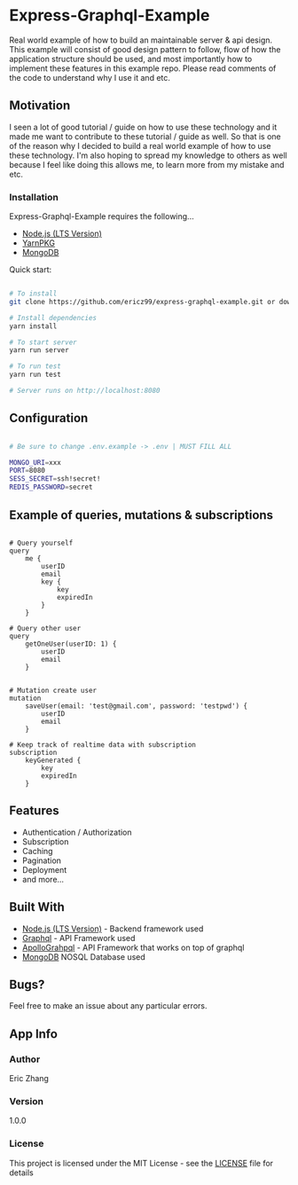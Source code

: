 # Express-Graphql-Example

Real world example of how to build an maintainable server & api design. This example will consist of good design pattern to follow, flow of how the application structure should be used, and most importantly how to implement these features in this example repo. Please read comments of the code to understand why I use it and etc.

## Motivation

I seen a lot of good tutorial / guide on how to use these technology and it made me want to contribute to these tutorial / guide as well. So that is one of the reason why I decided to build a real world example of how to use these technology. I'm also hoping to spread my knowledge to others as well because I feel like doing this allows me, to learn more from my mistake and etc.

### Installation

Express-Graphql-Example requires the following...

- [Node.js (LTS Version)](http://nodejs.org/)
- [YarnPKG](https://yarnpkg.com/lang/en/docs/install/#windows-stable)
- [MongoDB](https://www.mongodb.com/download-center/community)

Quick start:

```bash

# To install
git clone https://github.com/ericz99/express-graphql-example.git or download zip

# Install dependencies
yarn install

# To start server
yarn run server

# To run test
yarn run test

# Server runs on http://localhost:8080

```

## Configuration

```bash

# Be sure to change .env.example -> .env | MUST FILL ALL

MONGO_URI=xxx
PORT=8080
SESS_SECRET=ssh!secret!
REDIS_PASSWORD=secret

```

## Example of queries, mutations & subscriptions

```

# Query yourself
query
    me {
        userID
        email
        key {
            key
            expiredIn
        }
    }

# Query other user
query
    getOneUser(userID: 1) {
        userID
        email
    }


# Mutation create user
mutation
    saveUser(email: 'test@gmail.com', password: 'testpwd') {
        userID
        email
    }

# Keep track of realtime data with subscription
subscription
    keyGenerated {
        key
        expiredIn
    }

```

## Features

- Authentication / Authorization
- Subscription
- Caching
- Pagination
- Deployment
- and more...

## Built With

- [Node.js (LTS Version)](http://nodejs.org/) - Backend framework used
- [Graphql](https://graphql.org/) - API Framework used
- [ApolloGrahpql](https://www.apollographql.com/) - API Framework that works on top of graphql
- [MongoDB](https://www.mongodb.com/download-center/community) NOSQL Database used

## Bugs?

Feel free to make an issue about any particular errors.

## App Info

### Author

Eric Zhang

### Version

1.0.0

### License

This project is licensed under the MIT License - see the [LICENSE](LICENSE) file for details
